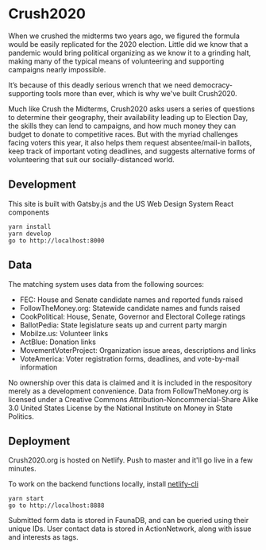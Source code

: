 # Crush2020

When we crushed the midterms two years ago, we figured the formula would be easily replicated for the 2020 election. Little did we know that a pandemic would bring political organizing as we know it to a grinding halt, making many of the typical means of volunteering and supporting campaigns nearly impossible.

It’s because of this deadly serious wrench that we need democracy-supporting tools more than ever, which is why we've built Crush2020.

Much like Crush the Midterms, Crush2020 asks users a series of questions to determine their geography, their availability leading up to Election Day, the skills they can lend to campaigns, and how much money they can budget to donate to competitive races. But with the myriad challenges facing voters this year, it also helps them request absentee/mail-in ballots, keep track of important voting deadlines, and suggests alternative forms of volunteering that suit our socially-distanced world.

## Development

This site is built with Gatsby.js and the US Web Design System React components

```
yarn install
yarn develop
go to http://localhost:8000
```

## Data

The matching system uses data from the following sources:

- FEC: House and Senate candidate names and reported funds raised
- FollowTheMoney.org: Statewide candidate names and funds raised
- CookPolitical: House, Senate, Governor and Electoral College ratings
- BallotPedia: State legislature seats up and current party margin
- Mobilze.us: Volunteer links
- ActBlue: Donation links
- MovementVoterProject: Organization issue areas, descriptions and links
- VoteAmerica: Voter registration forms, deadlines, and vote-by-mail information

No ownership over this data is claimed and it is included in the respository merely as a development convenience.
Data from FollowTheMoney.org is licensed under a Creative Commons Attribution-Noncommercial-Share Alike 3.0 United States License by the National Institute on Money in State Politics.

## Deployment

Crush2020.org is hosted on Netlify. Push to master and it'll go live in a few minutes.

To work on the backend functions locally, install [netlify-cli](https://docs.netlify.com/cli/get-started/)

```
yarn start
go to http://localhost:8888
```

Submitted form data is stored in FaunaDB, and can be queried using their unique IDs. User contact data is stored in ActionNetwork, along with issue and interests as tags.
